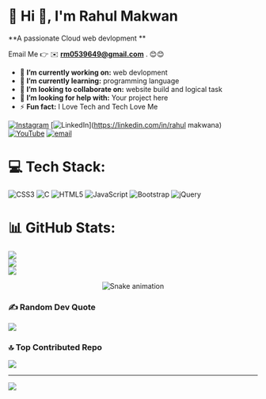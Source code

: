# 💫 Hi 👋, I'm Rahul Makwan
**A passionate Cloud web devlopment **

Email Me 👉 ✉️ **rm0539649@gmail.com** . 😊😊

- 🔭 **I’m currently working on:** web devlopment
- 🌱 **I’m currently learning:** programming language
- 👯 **I’m looking to collaborate on:** website build and logical task
- 🤔 **I’m looking for help with:** Your project here
- ⚡ **Fun fact:** I Love Tech and Tech Love Me

[![Instagram](https://img.shields.io/badge/Instagram-%23E4405F.svg?logo=Instagram&logoColor=white)](https://instagram.com/makwana_rahul.12) [![LinkedIn](https://img.shields.io/badge/LinkedIn-%230077B5.svg?logo=linkedin&logoColor=white)](https://linkedin.com/in/rahul makwana) [![YouTube](https://img.shields.io/badge/YouTube-%23FF0000.svg?logo=YouTube&logoColor=white)](https://youtube.com/@makwana_rahul.12) [![email](https://img.shields.io/badge/Email-D14836?logo=gmail&logoColor=white)](mailto:rm0539649@gmail.com) 

# 💻 Tech Stack:
![CSS3](https://img.shields.io/badge/css3-%231572B6.svg?style=for-the-badge&logo=css3&logoColor=white) ![C](https://img.shields.io/badge/c-%2300599C.svg?style=for-the-badge&logo=c&logoColor=white) ![HTML5](https://img.shields.io/badge/html5-%23E34F26.svg?style=for-the-badge&logo=html5&logoColor=white) ![JavaScript](https://img.shields.io/badge/javascript-%23323330.svg?style=for-the-badge&logo=javascript&logoColor=%23F7DF1E) ![Bootstrap](https://img.shields.io/badge/bootstrap-%238511FA.svg?style=for-the-badge&logo=bootstrap&logoColor=white) ![jQuery](https://img.shields.io/badge/jquery-%230769AD.svg?style=for-the-badge&logo=jquery&logoColor=white)
# 📊 GitHub Stats:
![](https://github-readme-stats.vercel.app/api?username=Mrahul1209&theme=dark&hide_border=false&include_all_commits=true&count_private=false)<br/>
![](https://nirzak-streak-stats.vercel.app/?user=Mrahul1209&theme=dark&hide_border=false)<br/>
![](https://github-readme-stats.vercel.app/api/top-langs/?username=Mrahul1209&theme=dark&hide_border=false&include_all_commits=true&count_private=false&layout=compact)

<!-- Snake Game Repo View -->

<div align="center">
  <img src="https://profile-readme-generator.com/assets/snake.svg" alt="Snake animation" />
</div>

### ✍️ Random Dev Quote
![](https://quotes-github-readme.vercel.app/api?type=horizontal&theme=radical)

### 🔝 Top Contributed Repo
![](https://github-contributor-stats.vercel.app/api?username=Mrahul1209&limit=5&theme=dark&combine_all_yearly_contributions=true)

---
[![](https://visitcount.itsvg.in/api?id=Mrahul1209&icon=0&color=0)](https://visitcount.itsvg.in)

<!-- Proudly created with GPRM ( https://gprm.itsvg.in ) -->
